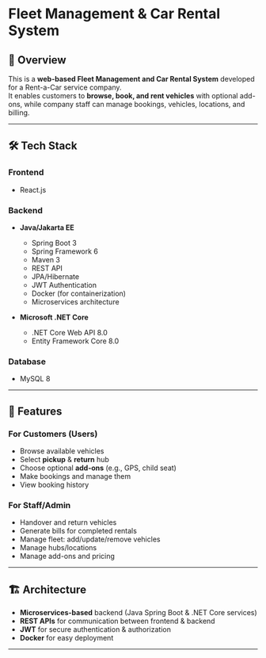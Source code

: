 # Fleet Management & Car Rental System

## 📌 Overview
This is a **web-based Fleet Management and Car Rental System** developed for a Rent-a-Car service company.  
It enables customers to **browse, book, and rent vehicles** with optional add-ons, while company staff can manage bookings, vehicles, locations, and billing.

---

## 🛠️ Tech Stack

### **Frontend**
- React.js

### **Backend**
- **Java/Jakarta EE**  
  - Spring Boot 3  
  - Spring Framework 6  
  - Maven 3  
  - REST API  
  - JPA/Hibernate  
  - JWT Authentication  
  - Docker (for containerization)  
  - Microservices architecture

- **Microsoft .NET Core**  
  - .NET Core Web API 8.0  
  - Entity Framework Core 8.0  

### **Database**
- MySQL 8

---

## 🎯 Features

### **For Customers (Users)**
- Browse available vehicles
- Select **pickup** & **return** hub
- Choose optional **add-ons** (e.g., GPS, child seat)
- Make bookings and manage them
- View booking history

### **For Staff/Admin**
- Handover and return vehicles
- Generate bills for completed rentals
- Manage fleet: add/update/remove vehicles
- Manage hubs/locations
- Manage add-ons and pricing

---

## 🏗️ Architecture
- **Microservices-based** backend (Java Spring Boot & .NET Core services)
- **REST APIs** for communication between frontend & backend
- **JWT** for secure authentication & authorization
- **Docker** for easy deployment

---


